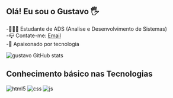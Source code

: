 ## Olá! Eu sou o Gustavo 🖐️
-👨🏻‍🎓 Estudante de ADS (Analise e Desenvolvimento de Sistemas)<br/>
-📪 Contate-me: <a href="https://mail.google.com/mail/u/0/#inbox" target="blank">Email</a></br>
-🤖 Apaixonado por tecnologia


![gustavo GitHub stats](https://github-readme-stats.vercel.app/api?username=gustavo-ctrl&show_icons=true&theme=dracula&count_private=true)

## Conhecimento básico nas Tecnologias
<div style="display: inline_block">
  <img align="center" alt="html5" src="https://img.shields.io/badge/HTML5-E34F26?style=for-the-badge&logo=html5&logoColor=white" />
  <img align="center" alt="css" src="https://img.shields.io/badge/CSS3-1572B6?style=for-the-badge&logo=css3&logoColor=white" />
  <img align="center" alt="js" src="https://img.shields.io/badge/JavaScript-F7DF1E?style=for-the-badge&logo=javascript&logoColor=black" />
</div><br/>
